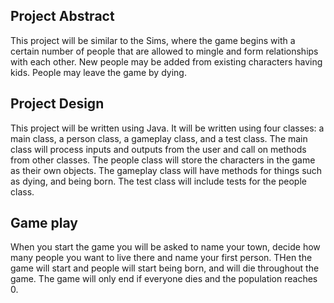 ## Project Abstract 
This project will be similar to the Sims, where the game begins with a certain number of people that are allowed to mingle and form relationships with each other. New people may be added from existing characters having kids. People may leave the game by dying.

## Project Design  
This project will be written using Java. It will be written using four classes: a main class, a person class, a gameplay class, and a test class. The main class will process inputs and outputs from the user and call on methods from other classes. The people class will store the characters in the game as their own objects. The gameplay class will have methods for things such as dying, and being born. The test class will include tests for the people class.
 
## Game play
When you start the game you will be asked to name your town, decide how many people you want to live there and name your first person. THen the game will start and people will start being born, and will die throughout the game. The game will only end if everyone dies and the population reaches 0. 
